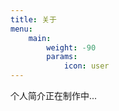 ```yaml
---
title: 关于
menu:
    main: 
        weight: -90
        params:
            icon: user
---
```


个人简介正在制作中...